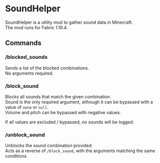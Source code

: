 # SoundHelper
SoundHelper is a utility mod to gather sound data in Minecraft.  
The mod runs for Fabric 1.19.4.

## Commands
### /blocked_sounds
Sends a list of the blocked combinations.  
No arguments required.

### /block_sound <sound> <volume> <pitch>
Blocks all sounds that match the given combination.  
Sound is the only required argument, although it can be bypassed with a value of `none` or `null`.  
Volume and pitch can be bypassed with negative values.

If all values are excluded / bypassed, no sounds will be logged.

### /unblock_sound <sound> <volume> <pitch>
Unblocks the sound combination provided.  
Acts as a reverse of `/block_sound`, with the arguments matching the same conditions.
